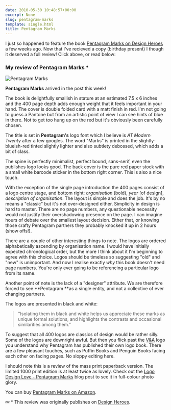 ```yaml
---
date: 2010-05-30 10:48:57+00:00
excerpt: None
slug: pentagram-marks
template: single.html
title: Pentagram Marks
---
```


I just so happened to feature the book [Pentagram Marks on Design Heroes](http://designheroes.co.uk/link/pentagram-marks) a few weeks ago. Now that I've recieved a copy (birthday present) I though it deserved a full review! Click above, or read below:

### My review of Pentagram Marks *

![Pentagram Marks](/images/blog/2010/dhp-2614.jpg)

**Pentagram Marks** arrived in the post this week!

The book is delightfully smallish in stature at an estimated 7.5 x 6 inches and the 400 page depth adds enough weight that it feels important in your hand. The cover is double folded card with a matt finish in red. I'm not going to guess a Pantone but from an artistic point of view I can see hints of blue in there. Not to get too hung up on the red but it's obviously been carefully chosen.

The title is set in **Pentagram's** logo font which I believe is _AT Modern Twenty_ after a few googles. The word "Marks" is printed in the slightly-blueish-red tinted slightly lighter and also subtlety debossed, which adds a bit of class.

The spine is perfectly minimalist, perfect bound, sans-serif, even the publishes logo looks good. The back cover is the pure red paper stock with a small white barcode sticker in the bottom right corner. This is also a nice touch.

With the exception of the single page introduction the 400 pages consist of a logo centre stage, and bottom right: _organisation_ (bold), _year_ [of design], _description of organisation_. The layout is simple and does the job. It's by no means a "classic" but it's not over-designed either. Simplicity in design is hard to master. There are no page numbers, any questionable necessity would not justify their overshadowing presence on the page. I can imagine hours of debate over the smallest layout decision. Either that, or knowing those crafty Pentagram partners they probably knocked it up in 2 hours (show offs!).

There are a couple of other interesting things to note. The logos are ordered alphabetically ascending by organisation name. I would have initially expected chronological order, but the more I think about it I'm beginning to agree with this choice. Logos should be timeless so suggesting "old" and "new" is unimportant. And now I realise exactly _why_ this book doesn't need page numbers. You're only ever going to be referencing a particular logo from its name.

Another point of note is the lack of a "designer" attribute. We are therefore forced to see **Pentagram **as a single entity, and not a collective of ever changing partners.

The logos are presented in black and white:

> "Isolating them in black and white helps us appreciate these marks as unique formal solutions, and highlights the contrasts and occasional similarities among them."

To suggest that all 400 logos are classics of design would be rather silly. Some of the logos are downright awful. But then you flick past the [V&A](http://www.vam.ac.uk/) logo you understand why Pentagram has published their own logo book. There are a few pleasant touches, such as Puffin Books and Penguin Books facing each other on facing pages. No sloppy editing here.

I should note this is a review of the mass print paperback version. The limited 1000 print edition is at least twice as lovely. Check out the [Logo Design Love - Pentagram Marks](http://www.logodesignlove.com/pentagram-marks) blog post to see it in full-colour photo glory.

You can buy [Pentagram Marks on Amazon](http://www.amazon.co.uk/gp/product/1856696685).

💤 * This review was originally publishes on [Design Heroes](http://designheroes.co.uk/link/pentagram-marks).

